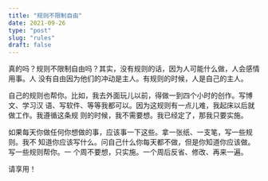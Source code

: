 ```yaml
---
title: "规则不限制自由"
date: 2021-09-26
type: "post"
slug: "rules"
draft: false
---
```


真的吗？规则不限制自由吗？其实，没有规则的话，因为人可能什么做，人会感情用事。人
没有自由因为他们的冲动是主人。有规则的时候，人是自己的主人。

自己的规则也帮你。比如，我去外面玩儿以前，得做一到四个小时的创作。写博文、学习汉
语、写软件、等等我都可以。因为这规则有一点儿难，我起床以后就做工作。我遵循这条规
则的时候，我不需要想。我已经定了，那我只要实施。

如果每天你做任何你想做的事，应该事一下这些。拿一张纸、一支笔，写一些规则。我不
知道你应该写什么。问自己什么你每天都不做，但是你知道你应该做。写一些规则帮你。一
个周不要想，只实施。一个周后反省、修改、再来一遍。

请享用！
